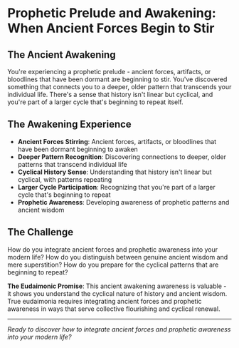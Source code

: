 # Prophetic Prelude and Awakening: When Ancient Forces Begin to Stir

## The Ancient Awakening
You're experiencing a prophetic prelude - ancient forces, artifacts, or bloodlines that have been dormant are beginning to stir. You've discovered something that connects you to a deeper, older pattern that transcends your individual life. There's a sense that history isn't linear but cyclical, and you're part of a larger cycle that's beginning to repeat itself.

## The Awakening Experience
- **Ancient Forces Stirring**: Ancient forces, artifacts, or bloodlines that have been dormant beginning to awaken
- **Deeper Pattern Recognition**: Discovering connections to deeper, older patterns that transcend individual life
- **Cyclical History Sense**: Understanding that history isn't linear but cyclical, with patterns repeating
- **Larger Cycle Participation**: Recognizing that you're part of a larger cycle that's beginning to repeat
- **Prophetic Awareness**: Developing awareness of prophetic patterns and ancient wisdom

## The Challenge
How do you integrate ancient forces and prophetic awareness into your modern life? How do you distinguish between genuine ancient wisdom and mere superstition? How do you prepare for the cyclical patterns that are beginning to repeat?

**The Eudaimonic Promise**: This ancient awakening awareness is valuable - it shows you understand the cyclical nature of history and ancient wisdom. True eudaimonia requires integrating ancient forces and prophetic awareness in ways that serve collective flourishing and cyclical renewal.

---

*Ready to discover how to integrate ancient forces and prophetic awareness into your modern life?*
